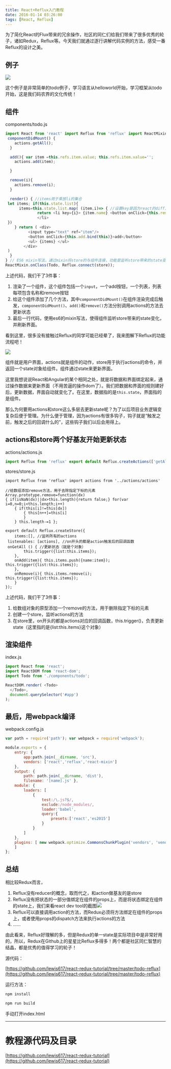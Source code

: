 ```yaml
---
title: React+Reflux入门教程
date: 2016-01-14 03:26:00
tags: [React, Reflux]
---
```


为了简化React的Flux带来的冗余操作，社区的同仁们给我们带来了很多优秀的轮子，诸如Redux，Reflux等。今天我们就通过逐行讲解代码实例的方法，感受一番Reflux的设计之美。

<!--more-->

## 例子

![](https://ws4.sinaimg.cn/large/83900b4egw1f9yh3uabt1g2073049diu.gif)

这个例子是非常简单的todo例子，学习语言从helloworld开始，学习框架从todo开始，这是我们码农界的文化传统！

## 组件

components/todo.js

```js
import React from 'react' import Reflux from 'reflux' import ReactMixin from 'react-mixin' import store from '../stores/store' import actions from '../actions/actions' export default class Todo extends React.Component{ //组件渲染完成后，通过action获取所有的数组，刷新绑定到this.state上
 componentDidMount() {
    actions.getAll();
  }

  add(){ var item =this.refs.item.value; this.refs.item.value='';
    actions.add(item);

  }

  remove(i){
    actions.remove(i);
  }

  render() { //items用于乘放li的集合
 let items; if(this.state.list){
      items=this.state.list.map( (item,i)=> { //设置key是因为react的diff算法，是通过key来计算最小变化的
              return <li key={i}> {item.name} <button onClick={this.remove.bind(this,i)}>remove</button>
              </li>
 })
    } return ( <div>
          <input type="text" ref="item"/>
          <button onClick={this.add.bind(this)}>add</button>
          <ul> {items} </ul>
        </div>
 )
  }
} // ES6 mixin写法，通过mixin将store的与组件连接，功能是监听store带来的state变化并刷新到this.state
ReactMixin.onClass(Todo, Reflux.connect(store));
```

上述代码，我们干了3件事：

1.  渲染了一个组件，这个组件包括一个`input`，一个add按钮，一个列表，列表每项包含名称和remove按钮
2.  给这个组件添加了几个方法，其中`componentDidMount()`在组件渲染完成后触发，`componentDidMount()`、`add()`和`remove()`方法分别调用actions的方法去更新状态
3.  最后一行代码，使用es6的mixin写法，使得组件监听store带来的state变化，并刷新界面。

看到这里，很多没有接触过Reflux的同学可能已经晕了，我来图解下Reflux的功能流程吧！

![](https://ws3.sinaimg.cn/large/83900b4egw1f9yh3l0f47j206u05xjrl.jpg)

组件就是用户界面，actions就是组件的动作，store用于执行actions的命令，并返回一个state对象给组件。组件通过state来更新界面。

这里我想说说React和Angular的某个相同之处，就是将数据和界面绑定起来，通过操作数据来更新界面（不用苦逼的操作dom了）。我们把数据和界面的规则建好后，更新数据，界面自动就变化了。在这里，数据指的是`this.state`，界面指的是组件。

那么为何要用actions和store这么多层去更新state呢？为了以后项目业务逻辑变复杂后便于管理。为什么便于管理，因为actions有很多钩子，钩子就是“触发之前，触发之后的回调什么的”，这些钩子我们以后会用得上。

## actions和store两个好基友开始更新状态

actions/actions.js

```js
import Reflux from 'reflux' export default Reflux.createActions(['getAll','add','remove']);
```

stores/store.js

```
import Reflux from 'reflux' import actions from '../actions/actions'

//给数组添加remove方法，用于去除指定下标的元素
Array.prototype.remove=function(dx)
{ if(isNaN(dx)||dx>this.length){return false;} for(var i=0,n=0;i<this.length;i++)
    { if(this[i]!=this[dx])
        { this[n++]=this[i]
        }
    } this.length-=1 };

export default Reflux.createStore({
    items:[], //监听所有的actions
 listenables: [actions], //on开头的都是action触发后的回调函数
 onGetAll () { //更新状态（就是个对象）
        this.trigger({list:this.items});
    },
    onAdd(item){ this.items.push({name:item}); this.trigger({list:this.items});
    },
    onRemove(i){ this.items.remove(i); this.trigger({list:this.items});
    }
});
```

上述代码，我们干了3件事：

1.  给数组对象的原型添加一个remove的方法，用于删除指定下标的元素
2.  创建一个store，监听actions的方法
3.  在store里，on开头的都是actions对应的回调函数，this.trigger()，负责更新state（这里指的是{list:this.items}这个对象）

## 渲染组件

index.js

```js
import React from 'react';
import ReactDOM from 'react-dom';
import Todo from './components/todo';

ReactDOM.render( <Todo>
  </Todo>,
  document.querySelector('#app')
);
```

## 最后，用webpack编译

webpack.config.js

```js
var path = require('path'); var webpack = require('webpack');

module.exports = {
    entry: {
        app:path.join(__dirname, 'src'),
        vendors: ['react','reflux','react-mixin']
    },
    output: {
        path: path.join(__dirname, 'dist'),
        filename: '[name].js' },
    module: {
        loaders: [
            {
                test:/\.js?$/,
                exclude:/node_modules/,
                loader:'babel',
                query:{
                    presets:['react','es2015']
                }
            }
        ]
    },
    plugins: [ new webpack.optimize.CommonsChunkPlugin('vendors', 'vendors.js')
    ]
};
```

## 总结

相比较Redux而言，

1.  Reflux没有reducer的概念，取而代之，和action做基友的是store
2.  Reflux没有把状态的一部分值绑定在组件的props上，而是将状态绑定在组件的state上，我们来看react dev tool的截图![](https://ws2.sinaimg.cn/large/83900b4egw1f9yh3lm0fgj203z047748.jpg)
3.  Reflux可以直接调用action的方法，而Redux必须将方法绑定在组件的props上，或者使用props的dispatch方法来执行actions的方法
4.  ……

由此看来，Reflux好理解的多，但是Redux的单一state是实际项目中是非常好用的，所以，Redux在Github上的星星比Reflux多得多！两个都是社区同仁智慧的结晶，都是优秀的值得学习的轮子！

源代码：

[https://github.com/lewis617/react-redux-tutorial/tree/master/todo-reflux](https://github.com/lewis617/react-redux-tutorial/tree/master/todo-reflux)

运行方法：

```sh
npm install

npm run build
```
手动打开index.html

* * *

# 教程源代码及目录

[https://github.com/lewis617/react-redux-tutorial](https://github.com/lewis617/react-redux-tutorial)